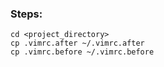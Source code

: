 ### Steps:
```
cd <project_directory>
cp .vimrc.after ~/.vimrc.after
cp .vimrc.before ~/.vimrc.before
```
